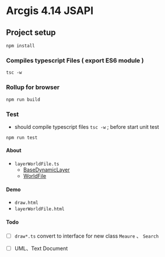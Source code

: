 # Arcgis 4.14 JSAPI

## Project setup
```
npm install
```

### Compiles typescript Files ( export ES6 module ) 
```
tsc -w
```

### Rollup for browser
```
npm run build
```

### Test
* should compile typescript files `tsc -w` ; before start unit test 
```
npm run test
```

#### About
* `layerWorldFile.ts`
    * [BaseDynamicLayer](https://developers.arcgis.com/javascript/latest/api-reference/esri-layers-BaseDynamicLayer.html)
    * [WorldFile](https://gis.stackexchange.com/questions/120659/converting-esri-world-file-jgw-into-xy-corner-coordinates)

#### Demo
* `draw.html`
* `layerWorldFile.html`

#### Todo
- [ ] `draw*.ts` convert to interface for new class `Meaure` 、 `Search`
- [ ] UML、Text Document


